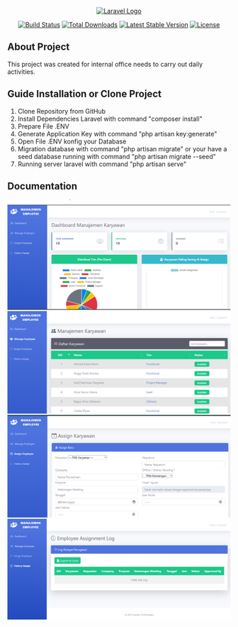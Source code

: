 <p align="center"><a href="https://laravel.com" target="_blank"><img src="https://raw.githubusercontent.com/laravel/art/master/logo-lockup/5%20SVG/2%20CMYK/1%20Full%20Color/laravel-logolockup-cmyk-red.svg" width="400" alt="Laravel Logo"></a></p>

<p align="center">
<a href="https://github.com/laravel/framework/actions"><img src="https://github.com/laravel/framework/workflows/tests/badge.svg" alt="Build Status"></a>
<a href="https://packagist.org/packages/laravel/framework"><img src="https://img.shields.io/packagist/dt/laravel/framework" alt="Total Downloads"></a>
<a href="https://packagist.org/packages/laravel/framework"><img src="https://img.shields.io/packagist/v/laravel/framework" alt="Latest Stable Version"></a>
<a href="https://packagist.org/packages/laravel/framework"><img src="https://img.shields.io/packagist/l/laravel/framework" alt="License"></a>
</p>

## About Project

This project was created for internal office needs to carry out daily activities.

## Guide Installation or Clone Project 

1. Clone Repository from GitHub
2. Install Dependencies Laravel with command "composer install"
3. Prepare File .ENV
4. Generate Application Key with command "php artisan key:generate"
5. Open File .ENV konfig your Database
6. Migration database with command "php artisan migrate" or your have a seed database running with command "php artisan migrate --seed"
7. Running server laravel with command "php artisan serve"

## Documentation
![Screenshot](/public/1.png)
![Screenshot](/public/2.png)
![Screenshot](/public/3.png)
![Screenshot](/public/4.png)
